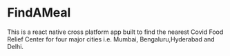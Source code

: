 # FindAMeal

This is a react native cross platform app built to find the nearest Covid Food Relief Center for four major cities i.e. Mumbai, Bengaluru,Hyderabad and Delhi.
